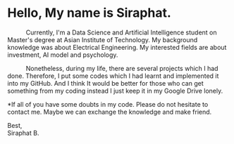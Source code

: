 # Hello, My name is Siraphat. 

  &emsp;&emsp;&emsp;Currently, I'm a Data Science and Artificial Intelligence student on Master's degree at Asian Institute of Technology.
  My background knowledge was about Electrical Engineering. My interested fields are about investment, AI model and psychology.<br />
  
  
  
  &emsp;&emsp;&emsp;Nonetheless, during my life, there are several projects which I had done. Therefore, I put some codes which I had learnt and implemented it into my GitHub. 
  And I think It would be better for those who can get something from my coding instead I just keep it in my Google Drive lonely.<br />
 
 
 
 *If all of you have some doubts in my code. Please do not hesitate to contact me. Maybe we can exchange the knowledge and make friend.<br />
  
  Best, <br />
  Siraphat B.
